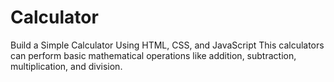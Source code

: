 # Calculator
Build a Simple Calculator Using HTML, CSS, and JavaScript
This calculators can perform basic mathematical operations like addition, subtraction, multiplication, and division.
